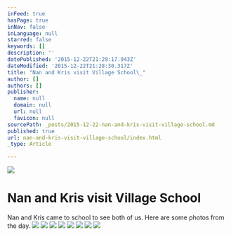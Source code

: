 ```yaml
---
inFeed: true
hasPage: true
inNav: false
inLanguage: null
starred: false
keywords: []
description: ''
datePublished: '2015-12-22T21:29:17.943Z'
dateModified: '2015-12-22T21:28:30.317Z'
title: "Nan and Kris visit Village School\_"
author: []
authors: []
publisher:
  name: null
  domain: null
  url: null
  favicon: null
sourcePath: _posts/2015-12-22-nan-and-kris-visit-village-school.md
published: true
url: nan-and-kris-visit-village-school/index.html
_type: Article

---
```

![](https://the-grid-user-content.s3-us-west-2.amazonaws.com/33e920e8-66d2-4592-9531-9cc875b6e8f3.JPG)

# Nan and Kris visit Village School 

Nan and Kris came to school to see both of us.  Here are some photos from the day.
![](https://the-grid-user-content.s3-us-west-2.amazonaws.com/0bd8b0f0-40b5-44ed-a70a-a418398b60e2.JPG)
![](https://the-grid-user-content.s3-us-west-2.amazonaws.com/dc26a1fd-5ea4-4451-84b0-2f1598e20f1f.JPG)
![](https://the-grid-user-content.s3-us-west-2.amazonaws.com/262effce-3b06-45b8-8075-8c58eb13c8a7.JPG)
![](https://the-grid-user-content.s3-us-west-2.amazonaws.com/ad0b4eb4-03e9-4469-b52a-30a0829a7a42.JPG)
![](https://the-grid-user-content.s3-us-west-2.amazonaws.com/8cb4fb36-20a4-4cb2-9353-01d0673a5d6c.JPG)
![](https://the-grid-user-content.s3-us-west-2.amazonaws.com/3bc3803f-0760-4aea-9330-310fe1a2b191.JPG)
![](https://the-grid-user-content.s3-us-west-2.amazonaws.com/d5798669-00b9-46de-b3c6-1f69f8fd164e.JPG)
![](https://the-grid-user-content.s3-us-west-2.amazonaws.com/8916799e-d870-45d1-a426-65317f401a8f.JPG)